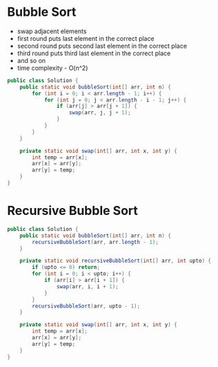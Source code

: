 # Bubble Sort

- swap adjacent elements
- first round puts last element in the correct place
- second round puts second last element in the correct place
- third round puts third last element in the correct place
- and so on
- time complexity - O(n^2)

```java
public class Solution {
    public static void bubbleSort(int[] arr, int n) {
        for (int i = 0; i < arr.length - 1; i++) {
            for (int j = 0; j < arr.length - i - 1; j++) {
                if (arr[j] > arr[j + 1]) {
                    swap(arr, j, j + 1);
                }
            }
        }
    }

    private static void swap(int[] arr, int x, int y) {
        int temp = arr[x];
        arr[x] = arr[y];
        arr[y] = temp;
    }
}
```

# Recursive Bubble Sort

```java
public class Solution {
    public static void bubbleSort(int[] arr, int n) {
        recursiveBubbleSort(arr, arr.length - 1);
    }

    private static void recursiveBubbleSort(int[] arr, int upto) {
        if (upto <= 0) return;
        for (int i = 0; i < upto; i++) {
            if (arr[i] > arr[i + 1]) {
                swap(arr, i, i + 1);
            }
        }
        recursiveBubbleSort(arr, upto - 1);
    }

    private static void swap(int[] arr, int x, int y) {
        int temp = arr[x];
        arr[x] = arr[y];
        arr[y] = temp;
    }
}
```
